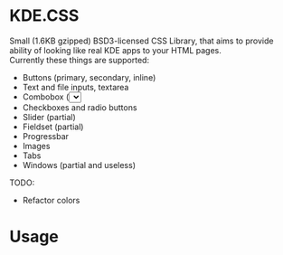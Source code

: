 # KDE.CSS
Small (1.6KB gzipped) BSD3-licensed CSS Library, that aims to provide ability of looking like real KDE apps to your HTML pages. \
Currently these things are supported:
+ Buttons (primary, secondary, inline)
+ Text and file inputs, textarea
+ Combobox (<select>)
+ Checkboxes and radio buttons
+ Slider (partial)
+ Fieldset (partial)
+ Progressbar
+ Images
+ Tabs
+ Windows (partial and useless)

TODO:
- Refactor colors

# Usage
